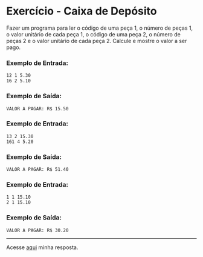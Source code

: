 # Exercício - Caixa de Depósito

Fazer um programa para ler o código de uma peça 1, o número de peças 1, o valor unitário de cada peça 1, o código de uma peça 2, o número de peças 2 e o valor unitário de cada peça 2. Calcule e mostre o valor a ser pago.

### Exemplo de Entrada:

```
12 1 5.30
16 2 5.10
```

### Exemplo de Saída:

```
VALOR A PAGAR: R$ 15.50
```

### Exemplo de Entrada:

```
13 2 15.30
161 4 5.20
```

### Exemplo de Saída:

```
VALOR A PAGAR: R$ 51.40
```

### Exemplo de Entrada:

```
1 1 15.10
2 1 15.10
```

### Exemplo de Saída:

```
VALOR A PAGAR: R$ 30.20
```
---

Acesse [aqui](https://github.com/JonathanBarr0s/Udemy-Java/blob/main/Se%C3%A7%C3%A3o%2004%20-%20Estrutura%20Sequencial/02.%20Somando%20N%C3%BAmeros/SomandoNumeros/src/Main.java) minha resposta.

